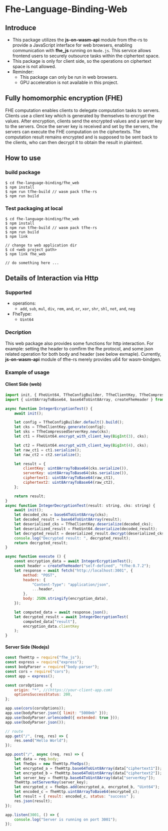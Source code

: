 # Fhe-Language-Binding-Web

## Introduce

- This package utilizes the **js-on-wasm-api** module from tfhe-rs to provide a JavaScript interface for web browsers, enabling communication with **fhe_js** running on `Node.js`. This service allows frontend users to securely outsource tasks within the ciphertext space.
- This package is only for client side, so the operations on ciphertext space is not allowed.
- Reminder:
  - This package can only be run in web browsers.
  - GPU acceleration is not available in this project.

## Fully homomorphic encryption (FHE)

FHE computation enables clients to delegate computation tasks to servers. Clients use a client key which is generated by themselves to encrypt the values. After encryption, clients send the encrypted values and a server key to the servers. Once the server key is received and set by the servers, the servers can execute the FHE computation on the ciphertexts. The computation result remains encrypted and is supposed to be sent back to the clients, who can then decrypt it to obtain the result in plaintext.

## How to use

### build package

```shellscript
$ cd fhe-language-binding/fhe_web
$ npm install
$ npm run tfhe-build // wasm pack tfhe-rs
$ npm run build
```

### Test packaging at local

```schellscript
$ cd fhe-language-binding/fhe_web
$ npm install
$ npm run tfhe-build // wasm pack tfhe-rs
$ npm run build
$ npm link

// change to web application dir
$ cd <web project path>
$ npm link fhe_web

// do something here ...

```

## Details of Interaction via Http

### Supported

- operations:
  - `add`, `sub`, `mul`, `div`, `rem`, `and`, `or`, `xor`, `shr`, `shl`, `not`, `and`, `neg`
- FheType:
  - `Uint64`

### Decription

This web package also provides some functions for http interaction. For example: setting the header to comfirm the fhe protocol, and some json related operation for both body and header (see below exmaple). Currently, **js-on-wasm-api** module of tfhe-rs merely provides u64 for wasm-bindgen.

### Example of usage

#### Client Side (web)

```javascript
import init, { FheUint64, TfheConfigBuilder, TfheClientKey, TfheCompressedServerKey } from "fhe_web";
import { uint8ArrayToBase64, base64ToUint8Array, createFheHeader } from "fhe_web/extend";

async function IntegerEcryptionTest() {
    await init();

    let config = TfheConfigBuilder.default().build();
    let cks = TfheClientKey.generate(config);
    let sks = TfheCompressedServerKey.new(cks);
    let ct1 = FheUint64.encrypt_with_client_key(BigInt(3), cks);

    let ct2 = FheUint64.encrypt_with_client_key(BigInt(4), cks);
    let raw_ct1 = ct1.serialize();
    let raw_ct2 = ct2.serialize();

    let result = {
        clientKey: uint8ArrayToBase64(cks.serialize()),
        serverKey: uint8ArrayToBase64(sks.serialize()),
        ciphertext1: uint8ArrayToBase64(raw_ct1),
        ciphertext2: uint8ArrayToBase64(raw_ct2),
    };

    return result;
}
async function IntegerDecryptionTest(result: string, cks: string) {
    await init();
    let decoded_cks = base64ToUint8Array(cks);
    let decoded_result = base64ToUint8Array(result);
    let deserialized_cks = TfheClientKey.deserialize(decoded_cks);
    let deserialized_result = FheUint64.deserialize(decoded_result);
    let decrypted_result = deserialized_result.decrypt(deserialized_cks);
    console.log("Decrypted result: ", decrypted_result);
    return decrypted_result;
}

async function execute () {
    const encryption_data = await IntegerEcryptionTest();
    const header = createFheHeader("self-defined", "tfhe:0.7.2");
    let response = await fetch("http://localhost:3001", {
        method: "POST",
        headers: {
            "Content-Type": "application/json",
            ...header,
        },
        body: JSON.stringify(encryption_data),
    });

    let computed_data = await response.json();
    let decrypted_result = await IntegerDecryptionTest(
        computed_data["result"],
        encryption_data.clientKey
    );
}
```

#### Server Side (Nodejs)

```javascript
const fheHttp = require("fhe_js");
const express = require("express");
const bodyParser = require("body-parser");
const cors = require("cors");
const app = express();

const corsOptions = {
    origin: "*", //(https://your-client-app.com)
    optionsSuccessStatus: 200,
};

app.use(cors(corsOptions));
app.use(bodyParser.json({ limit: "5000mb" }));
app.use(bodyParser.urlencoded({ extended: true }));
app.use(bodyParser.json());

// route
app.get("/", (req, res) => {
    res.send("Hello World");
});

app.post("/", async (req, res) => {
    let data = req.body;
    let fheOps = new fheHttp.FheOps();
    let encrypted_a = fheHttp.base64ToUint8Array(data["ciphertext1"]);
    let encrypted_b = fheHttp.base64ToUint8Array(data["ciphertext2"]);
    let server_key = fheHttp.base64ToUint8Array(data["serverKey"]);
    fheHttp.setServerKey(server_key);
    let encrypted_c = fheOps.add(encrypted_a, encrypted_b, "Uint64");
    let encoded_c = fheHttp.uint8ArrayToBase64(encrypted_c);
    let result = { result: encoded_c, status: "success" };
    res.json(result);
});

app.listen(3001, () => {
    console.log("Server is running on port 3001");
});
```
